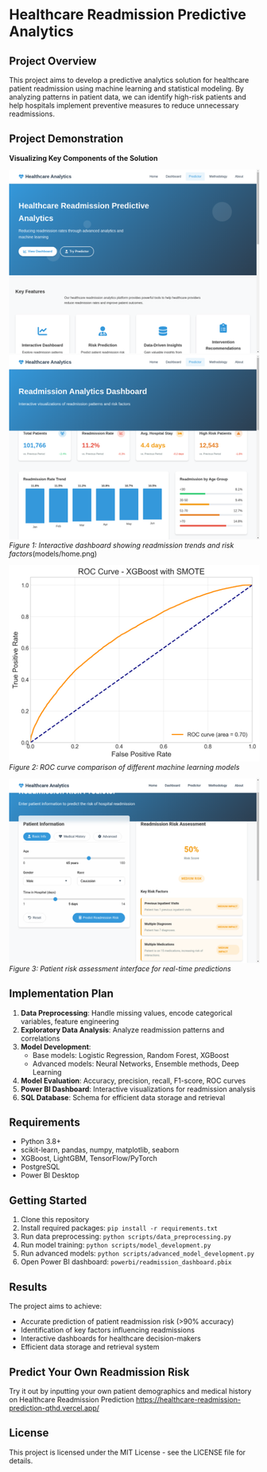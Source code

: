 # Healthcare Readmission Predictive Analytics

## Project Overview
This project aims to develop a predictive analytics solution for healthcare patient readmission using machine learning and statistical modeling. By analyzing patterns in patient data, we can identify high-risk patients and help hospitals implement preventive measures to reduce unnecessary readmissions.

## Project Demonstration
**Visualizing Key Components of the Solution**

![Home Dashboard](models/home.png) 
![Dashboard](models/Dashboard.png)
*Figure 1: Interactive dashboard showing readmission trends and risk factors*(models/home.png)  

![Model Performance](models/xgboost_with_smote_roc_curve.png)  
*Figure 2: ROC curve comparison of different machine learning models*

![Web Application](models/risk_Assessment.png)  
*Figure 3: Patient risk assessment interface for real-time predictions*
## Implementation Plan
1. **Data Preprocessing**: Handle missing values, encode categorical variables, feature engineering
2. **Exploratory Data Analysis**: Analyze readmission patterns and correlations
3. **Model Development**: 
   - Base models: Logistic Regression, Random Forest, XGBoost
   - Advanced models: Neural Networks, Ensemble methods, Deep Learning
4. **Model Evaluation**: Accuracy, precision, recall, F1-score, ROC curves
5. **Power BI Dashboard**: Interactive visualizations for readmission analysis
6. **SQL Database**: Schema for efficient data storage and retrieval

## Requirements
- Python 3.8+
- scikit-learn, pandas, numpy, matplotlib, seaborn
- XGBoost, LightGBM, TensorFlow/PyTorch
- PostgreSQL
- Power BI Desktop

## Getting Started
1. Clone this repository
2. Install required packages: `pip install -r requirements.txt`
3. Run data preprocessing: `python scripts/data_preprocessing.py`
4. Run model training: `python scripts/model_development.py`
5. Run advanced models: `python scripts/advanced_model_development.py`
6. Open Power BI dashboard: `powerbi/readmission_dashboard.pbix`

## Results
The project aims to achieve:
- Accurate prediction of patient readmission risk (>90% accuracy)
- Identification of key factors influencing readmissions
- Interactive dashboards for healthcare decision-makers
- Efficient data storage and retrieval system

## Predict Your Own Readmission Risk
Try it out by inputting your own patient demographics and medical history on Healthcare Readmission Prediction
https://healthcare-readmission-prediction-qthd.vercel.app/

## License
This project is licensed under the MIT License - see the LICENSE file for details.
